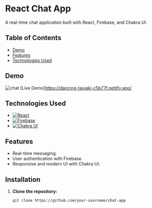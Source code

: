 # React Chat App

A real-time chat application built with React, Firebase, and Chakra UI.

## Table of Contents

- [Demo](#demo)
- [Features](#features)
- [Technologies Used](#technologies-used)


## Demo

![chat](https://github.com/RohithBhat19/ChatApp/assets/88024795/758c1d5a-0067-4b44-ac8b-1dfc77355152)
[Live Demo]https://dancing-taiyaki-c5b77f.netlify.app/

## Technologies Used

- [![React](https://img.shields.io/badge/React-18.0.0-blue.svg)](https://reactjs.org/)
- [![Firebase](https://img.shields.io/badge/Firebase-Latest-orange.svg)](https://firebase.google.com/)
- [![Chakra UI](https://img.shields.io/badge/Chakra%20UI-Latest-9cf)](https://chakra-ui.com/)

## Features

- Real-time messaging.
- User authentication with Firebase.
- Responsive and modern UI with Chakra UI.


## Installation

1. **Clone the repository:**

   ```bash
   git clone https://github.com/your-username/chat-app
